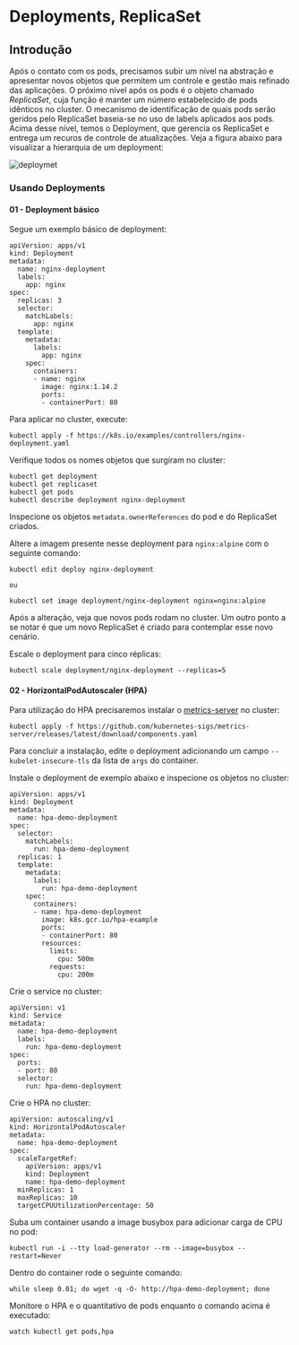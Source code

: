 # Deployments, ReplicaSet

## Introdução

Após o contato com os pods, precisamos subir um nível na abstração e apresentar novos objetos que permitem um controle e gestão mais refinado das aplicações. O próximo nível após os pods é o objeto chamado *ReplicaSet*, cuja função é manter um número estabelecido de pods idênticos no cluster. O mecanismo de identificação de quais pods serão geridos pelo ReplicaSet baseia-se no uso de labels aplicados aos pods. Acima desse nível, temos o Deployment, que gerencia os ReplicaSet e entrega um recuros de controle de atualizações. Veja a figura abaixo para visualizar a hierarquia de um deployment:

![deploymet](deployment.png)

### Usando Deployments

#### 01 - Deployment básico

Segue um exemplo básico de deployment:

```
apiVersion: apps/v1
kind: Deployment
metadata:
  name: nginx-deployment
  labels:
    app: nginx
spec:
  replicas: 3
  selector:
    matchLabels:
      app: nginx
  template:
    metadata:
      labels:
        app: nginx
    spec:
      containers:
      - name: nginx
        image: nginx:1.14.2
        ports:
        - containerPort: 80
```

Para aplicar no cluster, execute:

```
kubectl apply -f https://k8s.io/examples/controllers/nginx-deployment.yaml
```

Verifique todos os nomes objetos que surgiram no cluster:

```
kubectl get deployment
kubectl get replicaset
kubectl get pods
kubectl describe deployment nginx-deployment
```

Inspecione os objetos `metadata.ownerReferences` do pod e do ReplicaSet criados.

Altere a imagem presente nesse deployment para `nginx:alpine` com o seguinte comando:

```
kubectl edit deploy nginx-deployment

ou

kubectl set image deployment/nginx-deployment nginx=nginx:alpine
```

Após a alteração, veja que novos pods rodam no cluster. Um outro ponto a se notar é que um novo ReplicaSet é criado para contemplar esse novo cenário.

Escale o deployment para cinco réplicas:

```
kubectl scale deployment/nginx-deployment --replicas=5
```

#### 02 - HorizontalPodAutoscaler (HPA)

Para utilização do HPA precisaremos instalar o [metrics-server](https://github.com/kubernetes-sigs/metrics-server) no cluster:

```
kubectl apply -f https://github.com/kubernetes-sigs/metrics-server/releases/latest/download/components.yaml
```

Para concluir a instalação, edite o deployment adicionando um campo `--kubelet-insecure-tls` da lista de `args` do container.

Instale o deployment de exemplo abaixo e inspecione os objetos no cluster:

```
apiVersion: apps/v1
kind: Deployment
metadata:
  name: hpa-demo-deployment
spec:
  selector:
    matchLabels:
      run: hpa-demo-deployment
  replicas: 1
  template:
    metadata:
      labels:
        run: hpa-demo-deployment
    spec:
      containers:
      - name: hpa-demo-deployment
        image: k8s.gcr.io/hpa-example
        ports:
        - containerPort: 80
        resources:
          limits:
            cpu: 500m
          requests:
            cpu: 200m
```

Crie o service no cluster:

```
apiVersion: v1
kind: Service
metadata:
  name: hpa-demo-deployment
  labels:
    run: hpa-demo-deployment
spec:
  ports:
  - port: 80
  selector:
    run: hpa-demo-deployment
```

Crie o HPA no cluster:

```
apiVersion: autoscaling/v1
kind: HorizontalPodAutoscaler
metadata:
  name: hpa-demo-deployment
spec:
  scaleTargetRef:
    apiVersion: apps/v1
    kind: Deployment
    name: hpa-demo-deployment
  minReplicas: 1
  maxReplicas: 10
  targetCPUUtilizationPercentage: 50
```

Suba um container usando a image busybox para adicionar carga de CPU no pod:

```
kubectl run -i --tty load-generator --rm --image=busybox --restart=Never
```

Dentro do container rode o seguinte comando:

```
while sleep 0.01; do wget -q -O- http://hpa-demo-deployment; done
```

Monitore o HPA e o quantitativo de pods enquanto o comando acima é executado:

```
watch kubectl get pods,hpa
```
